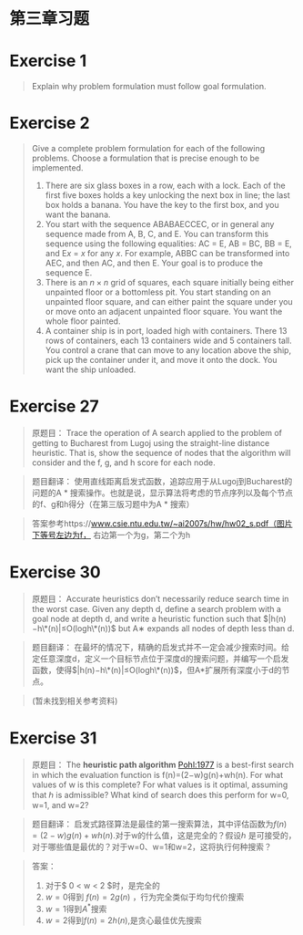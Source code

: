 # 第三章习题

# Exercise 1
> Explain why problem formulation must follow goal formulation.

# Exercise 2
> Give a complete problem formulation for each of the following problems. Choose a formulation that is precise enough to be implemented.
> 1. There are six glass boxes in a row, each with a lock. Each of the first five boxes holds a key unlocking the next box in line; the last box holds a banana. You have the key to the first box, and you want the banana.
> 2. You start with the sequence ABABAECCEC, or in general any sequence made from A, B, C, and E. You can transform this sequence using the following equalities: AC = E, AB = BC, BB = E, and E$x$ = $x$ for any $x$. For example, ABBC can be transformed into AEC, and then AC, and then E. Your goal is to produce the sequence E.
> 3. There is an $n \times n$ grid of squares, each square initially being either unpainted floor or a bottomless pit. You start standing on an unpainted floor square, and can either paint the square under you or move onto an adjacent unpainted floor square. You want the whole floor painted.
> 4. A container ship is in port, loaded high with containers. There 13 rows of containers, each 13 containers wide and 5 containers tall. You control a crane that can move to any location above the ship, pick up the container under it, and move it onto the dock. You want the ship unloaded.


# Exercise 27

>原题目：
>Trace the operation of A search applied to the problem of getting to Bucharest from Lugoj using the straight-line distance heuristic. That is, show the sequence of nodes that the algorithm will consider and the f, g, and h score for each node.

>题目翻译：
>使用直线距离启发式函数，追踪应用于从Lugoj到Bucharest的问题的A * 搜索操作。也就是说，显示算法将考虑的节点序列以及每个节点的f、g和h得分（在第三版习题中为A * 搜索）


>答案参考https://www.csie.ntu.edu.tw/~ai2007s/hw/hw02_s.pdf（图片下等号左边为f， 右边第一个为g，第二个为h


# Exercise 30

>原题目：
>Accurate heuristics don’t necessarily reduce search time in the worst  case. Given any depth d, define a search problem with a goal node at depth d, and write a heuristic function such that $|h(n)−h\*(n)|≤O(logh\*(n))$ but A∗ expands all nodes of depth less than d.

>题目翻译：
>在最坏的情况下，精确的启发式并不一定会减少搜索时间。给定任意深度d，定义一个目标节点位于深度d的搜索问题，并编写一个启发函数，使得$|h(n)−h\*(n)|≤O(logh\*(n))$，但A*扩展所有深度小于d的节点。

>(暂未找到相关参考资料)

# Exercise 31

>原题目：
>The **heuristic path algorithm** [Pohl:1977](https://aimacode.github.io/aima-exercises/search-exercises/#) is a best-first search in which the evaluation function is f(n)=(2−w)g(n)+wh(n). For what values of w is this complete? For what values is it optimal, assuming that ℎ is admissible? What kind of search does this perform for w=0, w=1, and w=2?

>题目翻译：
>启发式路径算法是最佳的第一搜索算法，其中评估函数为$f(n) = (2 - w)g(n) + wh(n)$.对于w的什么值，这是完全的？假设ℎ 是可接受的，对于哪些值是最优的？对于w=0、w=1和w=2，这将执行何种搜索？


>答案：
>1. 对于$ 0 < w < 2 $时，是完全的
>2. $w = 0$得到 $f(n) = 2g(n)$ ，行为完全类似于均匀代价搜索
>3. $w = 1$得到$A^*$搜索
>4. $w = 2$得到$f(n) = 2h(n)$,是贪心最佳优先搜索




